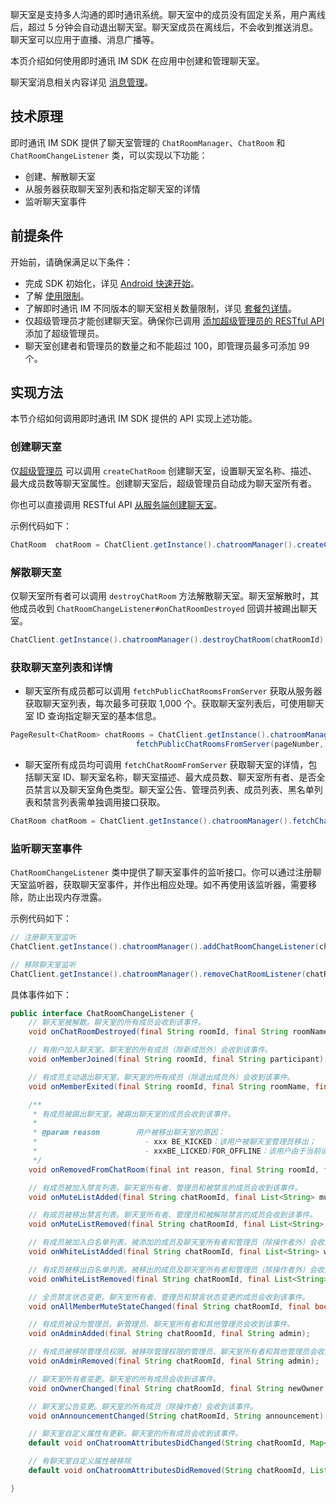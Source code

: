 聊天室是支持多人沟通的即时通讯系统。聊天室中的成员没有固定关系，用户离线后，超过 5 分钟会自动退出聊天室。聊天室成员在离线后，不会收到推送消息。聊天室可以应用于直播、消息广播等。

本页介绍如何使用即时通讯 IM SDK 在应用中创建和管理聊天室。

聊天室消息相关内容详见 [消息管理](./agora_chat_message_overview)。

## 技术原理

即时通讯 IM SDK 提供了聊天室管理的 `ChatRoomManager`、`ChatRoom` 和 `ChatRoomChangeListener` 类，可以实现以下功能：

- 创建、解散聊天室
- 从服务器获取聊天室列表和指定聊天室的详情
- 监听聊天室事件

## 前提条件

开始前，请确保满足以下条件：

- 完成 SDK 初始化，详见 [Android 快速开始](./agora_chat_get_started_android)。
- 了解 [使用限制](./agora_chat_limitation)。
- 了解即时通讯 IM 不同版本的聊天室相关数量限制，详见 [套餐包详情](./agora_chat_plan)。
- 仅超级管理员才能创建聊天室。确保你已调用 [添加超级管理员的 RESTful API](./agora_chat_restful_chatroom_superadmin?platform=RESTful#添加超级管理员) 添加了超级管理员。
- 聊天室创建者和管理员的数量之和不能超过 100，即管理员最多可添加 99 个。

## 实现方法

本节介绍如何调用即时通讯 IM SDK 提供的 API 实现上述功能。

### 创建聊天室

仅[超级管理员](./agora_chat_restful_chatroom_superadmin?platform=RESTful#添加聊天室超级管理员) 可以调用 `createChatRoom` 创建聊天室，设置聊天室名称、描述、最大成员数等聊天室属性。创建聊天室后，超级管理员自动成为聊天室所有者。

你也可以直接调用 RESTful API [从服务端创建聊天室](./agora_chat_restful_chatroom#创建聊天室)。

示例代码如下：

```java
ChatRoom  chatRoom = ChatClient.getInstance().chatroomManager().createChatRoom(subject, description, welcomMessage, maxUserCount, members);
```

### 解散聊天室

仅聊天室所有者可以调用 `destroyChatRoom` 方法解散聊天室。聊天室解散时，其他成员收到 `ChatRoomChangeListener#onChatRoomDestroyed` 回调并被踢出聊天室。

```java 
ChatClient.getInstance().chatroomManager().destroyChatRoom(chatRoomId);
```

### 获取聊天室列表和详情

- 聊天室所有成员都可以调用 `fetchPublicChatRoomsFromServer` 获取从服务器获取聊天室列表，每次最多可获取 1,000 个。获取聊天室列表后，可使用聊天室 ID 查询指定聊天室的基本信息。

```java
PageResult<ChatRoom> chatRooms = ChatClient.getInstance().chatroomManager().
                            fetchPublicChatRoomsFromServer(pageNumber, pageSize);
```

- 聊天室所有成员均可调用 `fetchChatRoomFromServer` 获取聊天室的详情，包括聊天室 ID、聊天室名称，聊天室描述、最大成员数、聊天室所有者、是否全员禁言以及聊天室角色类型。聊天室公告、管理员列表、成员列表、黑名单列表和禁言列表需单独调用接口获取。

```java
ChatRoom chatRoom = ChatClient.getInstance().chatroomManager().fetchChatRoomFromServer(chatRoomId);
```

### 监听聊天室事件

`ChatRoomChangeListener` 类中提供了聊天室事件的监听接口。你可以通过注册聊天室监听器，获取聊天室事件，并作出相应处理。如不再使用该监听器，需要移除，防止出现内存泄露。

示例代码如下：

```java
// 注册聊天室监听
ChatClient.getInstance().chatroomManager().addChatRoomChangeListener(chatRoomChangeListener);

// 移除聊天室监听
ChatClient.getInstance().chatroomManager().removeChatRoomListener(chatRoomChangeListener);
```

具体事件如下：

```java
public interface ChatRoomChangeListener {
    // 聊天室被解散。聊天室的所有成员会收到该事件。
    void onChatRoomDestroyed(final String roomId, final String roomName);

    // 有用户加入聊天室。聊天室的所有成员（除新成员外）会收到该事件。
    void onMemberJoined(final String roomId, final String participant);

    // 有成员主动退出聊天室。聊天室的所有成员（除退出成员外）会收到该事件。
    void onMemberExited(final String roomId, final String roomName, final String participant);

    /**
     * 有成员被踢出聊天室。被踢出聊天室的成员会收到该事件。
     *
     * @param reason        用户被移出聊天室的原因：
     *                        - xxx BE_KICKED：该用户被聊天室管理员移出；
     *                        - xxxBE_LICKED)FOR_OFFLINE：该用户由于当前设备断网被服务器移出聊天室。
     */
    void onRemovedFromChatRoom(final int reason, final String roomId, final String roomName, final String participant);

    // 有成员被加入禁言列表。聊天室所有者、管理员和被禁言的成员会收到该事件。
    void onMuteListAdded(final String chatRoomId, final List<String> mutes, final long expireTime);

    // 有成员被移出禁言列表。聊天室所有者、管理员和被解除禁言的成员会收到该事件。
    void onMuteListRemoved(final String chatRoomId, final List<String> mutes);

    // 有成员被加入白名单列表。被添加的成员及聊天室所有者和管理员（除操作者外）会收到该事件。
    void onWhiteListAdded(final String chatRoomId, final List<String> whitelist);

    // 有成员被移出白名单列表。被移出的成员及聊天室所有者和管理员（除操作者外）会收到该事件。
    void onWhiteListRemoved(final String chatRoomId, final List<String> whitelist);

    // 全员禁言状态变更。聊天室所有者、管理员和禁言状态变更的成员会收到该事件。
    void onAllMemberMuteStateChanged(final String chatRoomId, final boolean isMuted);

    // 有成员被设为管理员。新管理员、聊天室所有者和其他管理员会收到该事件。
    void onAdminAdded(final String chatRoomId, final String admin);

    // 有成员被移除管理员权限。被移除管理权限的管理员、聊天室所有者和其他管理员会收到该事件。
    void onAdminRemoved(final String chatRoomId, final String admin);

    // 聊天室所有者变更。聊天室的所有成员会收到该事件。
    void onOwnerChanged(final String chatRoomId, final String newOwner, final String oldOwner);

    // 聊天室公告变更。聊天室的所有成员（除操作者）会收到该事件。
    void onAnnouncementChanged(String chatRoomId, String announcement);

    // 聊天室自定义属性有更新。聊天室的所有成员会收到该事件。
    default void onChatroomAttributesDidChanged(String chatRoomId, Map<String,String> attributeMap , String from){}

    // 有聊天室自定义属性被移除
    default void onChatroomAttributesDidRemoved(String chatRoomId, List<String> keyList , String from){}

}
```